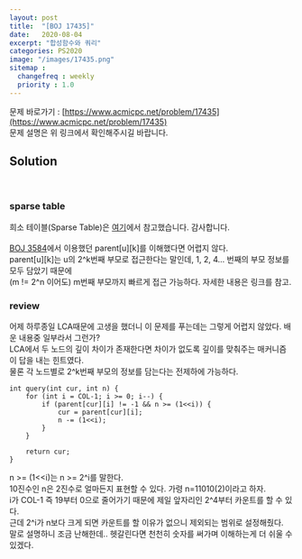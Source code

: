 ```yaml
---
layout: post
title:  "[BOJ 17435]"
date:   2020-08-04
excerpt: "합성함수와 쿼리"
categories: PS2020
image: "/images/17435.png"
sitemap :
  changefreq : weekly
  priority : 1.0
---
```

문제 바로가기 : [https://www.acmicpc.net/problem/17435](https://www.acmicpc.net/problem/17435)<br>
문제 설명은 위 링크에서 확인해주시길 바랍니다.
<br>
## Solution
<script src="https://gist.github.com/yooniversal/ff771c64055d3e8366a36dbe39197956.js"></script><br>

### sparse table
희소 테이블(Sparse Table)은 [여기](https://blog.naver.com/kks227/220793361738)에서 참고했습니다. 감사합니다.<br>
<br>
[BOJ 3584](https://yooniversal.github.io/blog/post60/)에서 이용했던 parent[u][k]를 이해했다면 어렵지 않다.<br>
parent[u][k]는 u의 2^k번째 부모로 접근한다는 말인데, 1, 2, 4... 번째의 부모 정보를 모두 담았기 때문에<br>
(m != 2^n 이어도) m번째 부모까지 빠르게 접근 가능하다. 자세한 내용은 링크를 참고.<br>

### review
어제 하루종일 LCA때문에 고생을 했더니 이 문제를 푸는데는 그렇게 어렵지 않았다. 배운 내용중 일부라서 그런가?<br>
LCA에서 두 노드의 깊이 차이가 존재한다면 차이가 없도록 깊이를 맞춰주는 매커니즘이 답을 내는 힌트였다.<br>
물론 각 노드별로 2^k번째 부모의 정보를 담는다는 전제하에 가능하다.<br>
```
int query(int cur, int n) {
    for (int i = COL-1; i >= 0; i--) {
        if (parent[cur][i] != -1 && n >= (1<<i)) {
            cur = parent[cur][i];
            n -= (1<<i);
        }
    }

    return cur;
}
```
n >= (1<<i)는 n >= 2^i를 말한다.<br>
10진수인 n은 2진수로 얼마든지 표현할 수 있다. 가령 n=11010(2)이라고 하자.<br>
i가 COL-1 즉 19부터 0으로 줄어가기 때문에 제일 앞자리인 2^4부터 카운트를 할 수 있다.<br>
근데 2^i가 n보다 크게 되면 카운트를 할 이유가 없으니 제외되는 범위로 설정해줬다.<br>
말로 설명하니 조금 난해한데.. 헷갈린다면 천천히 숫자를 써가며 이해하는게 더 쉬울 수 있겠다.


<script src="https://utteranc.es/client.js"
        repo="yooniversal/blog-comments"
        issue-term="pathname"
        theme="github-light"
        crossorigin="anonymous"
        async>
</script>
